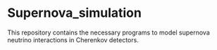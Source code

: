 # Supernova_simulation
This repository contains the necessary programs to model supernova neutrino interactions in Cherenkov detectors.
